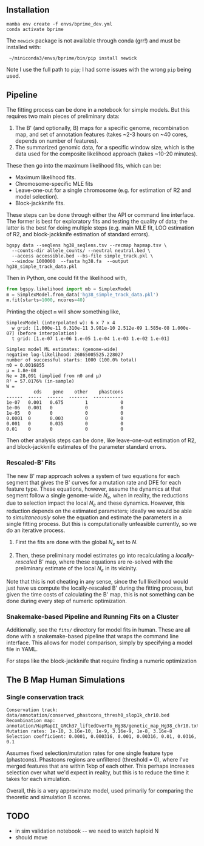 

## Installation

    mamba env create -f envs/bprime_dev.yml
    conda activate bprime

The `newick` package is not available through conda (grr!) and must be installed
with:

     ~/miniconda3/envs/bprime/bin/pip install newick

Note I use the full path to `pip`; I had some issues with the wrong `pip` being 
used.

## Pipeline 

The fitting process can be done in a notebook for simple models.
But this requires two main pieces of preliminary data:

 1. The B' (and optionally, B) maps for a specific genome, 
     recombination map, and set of annotation features (takes 
     ~2-3 hours on ~40 cores, depends on number of features).
 2. The summarized genomic data, for a specific window size,
     which is the data used for the composite likelihood approach
     (takes ~10-20 minutes).

These then go into the maximum likelihood fits, which can be:

 - Maximum likelihood fits.
 - Chromosome-specific MLE fits
 - Leave-one-out for a single chromosome (e.g. for estimation
    of R2 and model selection).
 - Block-jackknife fits.

These steps can be done through either the API or command line interface. The
former is best for exploratory fits and testing the quality of data; the
latter is the best for doing multiple steps (e.g. main MLE fit, LOO
estimation of R2, and block-jackknife estimation of standard errors).

    bgspy data --seqlens hg38_seqlens.tsv --recmap hapmap.tsv \
      --counts-dir allele_counts/ --neutral neutral.bed \
      --access accessible.bed --bs-file simple_track.pkl \
      --window 1000000  --fasta hg38.fa  --output hg38_simple_track_data.pkl

Then in Python, one could fit the likelihood with,

```python
from bgspy.likelihood import mb = SimplexModel
m = SimplexModel.from_data('hg38_simple_track_data.pkl')
m.fit(starts=1000, ncores=40)
```

Printing the object `m` will show something like,

```
SimplexModel (interpolated w): 6 x 7 x 4
  w grid: [1.000e-11 6.310e-11 3.981e-10 2.512e-09 1.585e-08 1.000e-07] (before interpolation)
  t grid: [1.e-07 1.e-06 1.e-05 1.e-04 1.e-03 1.e-02 1.e-01]

Simplex model ML estimates: (genome-wide)
negative log-likelihood: 26865005525.228027
number of successful starts: 1000 (100.0% total)
π0 = 0.0016855
μ = 1.8e-08 
Ne = 28,091 (implied from π0 and μ)
R² = 57.0176% (in-sample)
W = 
          cds    gene    other    phastcons
------  -----  ------  -------  -----------
1e-07   0.001   0.675        1            0
1e-06   0.001   0            0            0
1e-05   0       0            0            0
0.0001  0       0.003        0            0
0.001   0       0.035        0            0
0.01    0       0            0            0
```

Then other analysis steps can be done, like leave-one-out estimation of R2,
and block-jackknife estimates of the parameter standard errors.

### Rescaled-B' Fits

The new B' map approach solves a system of two equations for each segment
that gives the B' curves for a mutation rate and DFE for each feature type.
These equations, however, assume the dynamics at that segment follow a single
genome-wide $N_e$, when in reality, the reductions due to selection impact
the local $N_e$ and these dynamics. However, this reduction depends on the
estimated parameters; ideally we would be able to *simultaneously* solve the
equation and estimate the parameters in a single fitting process. But this is
computationally unfeasible currently, so we do an iterative process.

 1. First the fits are done with the global $N_e$ set to $N$.

 2. Then, these preliminary model estimates go into recalculating a
    *locally-rescaled* B' map, where these equations are re-solved 
    with the preliminary estimate of the local $N_e$ in its vicinity.

Note that this is not cheating in any sense, since the full likelihood would
just have us compute the locally-rescaled B' during the fitting process, but 
given the time costs of calculating the B' map, this is not something can be 
done during every step of numeric optimization.

### Snakemake-based Pipeline and Running Fits on a Cluster

Additionally, see the `fits/` directory for model fits in human. These are
all done with a snakemake-based pipeline that wraps the command line
interface. This allows for model comparison, simply by specifying a model
file in YAML. 


For steps like the block-jackknife that require finding a numeric
optimization

## The B Map Human Simulations

### Single conservation track

```
Conservation track: data/annotation/conserved_phastcons_thresh0_slop1k_chr10.bed 
Recombination map: annotation/HapMapII_GRCh37_liftedOverTo_Hg38/genetic_map_Hg38_chr10.txt
Mutation rates: 1e-10, 3.16e-10, 1e-9, 3.16e-9, 1e-8, 3.16e-8
Selection coefficient: 0.0001, 0.000316, 0.001, 0.00316, 0.01, 0.0316, 0.1
```

Assumes fixed selection/mutation rates for one single feature type (phastcons).
Phastcons regions are unfiltered (threshold = 0), where I've merged features
that are within 1kbp of each other.  This perhaps increases selection over what
we'd expect in reality, but this is to reduce the time it takes for each
simulation. 

Overall, this is a very approximate model, used primarily for comparing the
theoretic and simulation B scores.


## TODO

 - in sim validation notebook -- we need to watch haploid N
 - should move 

